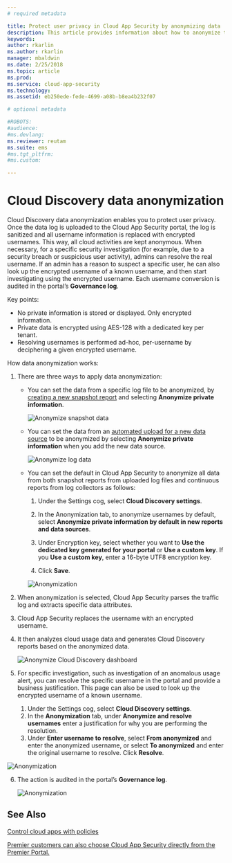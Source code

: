 ```yaml
---
# required metadata

title: Protect user privacy in Cloud App Security by anonymizing data | Microsoft Docs
description: This article provides information about how to anonymize the usernames in your Cloud Discovery data.
keywords:
author: rkarlin
ms.author: rkarlin
manager: mbaldwin
ms.date: 2/25/2018
ms.topic: article
ms.prod:
ms.service: cloud-app-security
ms.technology:
ms.assetid: eb250ede-fede-4699-a08b-b8ea4b232f07

# optional metadata

#ROBOTS:
#audience:
#ms.devlang:
ms.reviewer: reutam
ms.suite: ems
#ms.tgt_pltfrm:
#ms.custom:

---
```



# Cloud Discovery data anonymization

Cloud Discovery data anonymization enables you to protect user privacy. Once the data log is uploaded to the Cloud App Security portal, the log is sanitized and all username information is replaced with encrypted usernames. This way, all cloud activities are kept anonymous. When necessary, for a specific security investigation (for example, due to a security breach or suspicious user activity), admins can resolve the real username. If an admin has a reason to suspect a specific user, he can also look up the encrypted username of a known username, and then start investigating using the encrypted username. Each username conversion is audited in the portal’s **Governance log**.

Key points:
-	No private information is stored or displayed. Only encrypted information.
-	Private data is encrypted using AES-128 with a dedicated key per tenant.
-	Resolving usernames is performed ad-hoc, per-username by deciphering a given encrypted username.


How data anonymization works:

1.  There are three ways to apply data anonymization: 
    
    - You can set the data from a specific log file to be anonymized, by [creating a new snapshot report](create-snapshot-cloud-discovery-reports.md) and selecting **Anonymize private information**.

      ![Anonymize snapshot data](./media/anonymize-log.png)

    - You can set the data from an [automated upload for a new data source](configure-automatic-log-upload-for-continuous-reports.md) to be anonymized by selecting  **Anonymize private information** when you add the new data source.  
  
      ![Anonymize log data](./media/anonymize-autolog.png)

    - You can set the default in Cloud App Security to anonymize all data from both snapshot reports from uploaded log files and continuous reports from log collectors as follows:
     
        1. Under the Settings cog, select **Cloud Discovery settings**.
     
        2. In the Anonymization tab, to anonymize usernames by default, select **Anonymize private information by default in new reports and data sources**.

        3. Under Encryption key, select whether you want to **Use the dedicated key generated for your portal** or **Use a custom key**. If you **Use a custom key**, enter a 16-byte UTF8 encryption key.
        4. Click **Save**.
 
       ![Anonymization](./media/anonymizer1.png)
  

2.  When anonymization is selected, Cloud App Security parses the traffic log and extracts specific data attributes.
3.  Cloud App Security replaces the username with an encrypted username.
4.  It then analyzes cloud usage data and generates Cloud Discovery reports based on the anonymized data.
 
    ![Anonymize Cloud Discovery dashboard](./media/anonymize-dashboard.png)
 
5.  For specific investigation, such as investigation of an anomalous usage alert, you can resolve the specific username in the portal and provide a business justification. 
This page can also be used to look up the encrypted username of a known username. 

    1. Under the Settings cog, select **Cloud Discovery settings**.
    2. In the **Anonymization** tab, under **Anonymize and resolve usernames**  enter a justification for why you are performing the resolution.
    3. Under **Enter username to resolve**, select **From anonymized** and enter the anonymized username, or select **To anonymized** and enter the original username to resolve. Click **Resolve**. 

   ![Anonymization](./media/anonymizer.png)

6.  The action is audited in the portal’s **Governance log**. 

     ![Anonymization](./media/anonymize-gov-log.png)




  
      
## See Also  
[Control cloud apps with policies](control-cloud-apps-with-policies.md)   

[Premier customers can also choose Cloud App Security directly from the Premier Portal.](https://premier.microsoft.com/)  
    
      
  
